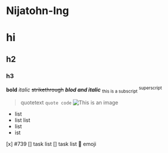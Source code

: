 # Nijatohn-Ing
# hi
## h2
### h3
**bold**
*italic*
~~strikethrough~~ 
***blod and italic***
<sub>this is a subscript</sub>
<sup>superscript</sup>
> quotetext
```quote code```
![This is an image](https://www.pexels.com/photo/close-up-of-rabbit-on-field-326012/)
- list
- list
 list
-  list
 - ist
 
 [x] #739 
 [] task list
 [] task list
 :tada: emoji
